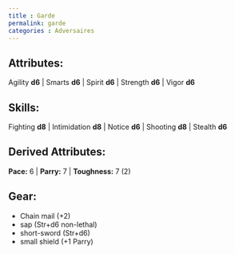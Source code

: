 ```yaml
---
title : Garde
permalink: garde
categories : Adversaires
---
```



## Attributes:
Agility **d6** | Smarts **d6** | Spirit **d6** | Strength **d6** | Vigor **d6**

## Skills:
Fighting **d8** | Intimidation **d8** | Notice **d6** | Shooting **d8** | Stealth **d6**

## Derived Attributes:
**Pace:** 6 | **Parry:** 7 | **Toughness:** 7 (2)

## Gear:
- Chain mail (+2)
- sap (Str+d6 non-lethal)
- short-sword (Str+d6)
- small shield (+1 Parry)
